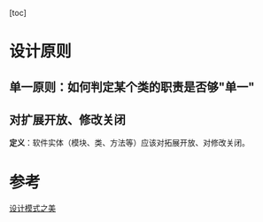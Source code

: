 [toc]



# 设计原则

## 单一原则：如何判定某个类的职责是否够"单一"



## 对扩展开放、修改关闭

**定义**：软件实体（模块、类、方法等）应该对拓展开放、对修改关闭。





# 参考

[设计模式之美](https://time.geekbang.org/column/article/161114)

